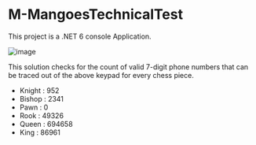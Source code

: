 # M-MangoesTechnicalTest

This project is a .NET 6 console Application.

![image](https://user-images.githubusercontent.com/55540640/188959193-eff8e5af-26fc-496b-87c5-516abeeb18ba.png)


This solution checks for the count of valid 7-digit phone numbers that can be traced out of the above keypad for every chess piece.

* Knight : 952 
* Bishop : 2341
* Pawn : 0
* Rook : 49326
* Queen : 694658
* King : 86961
